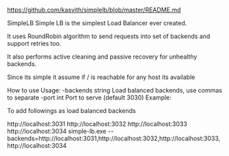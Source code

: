 https://github.com/kasvith/simplelb/blob/master/README.md

SimpleLB
Simple LB is the simplest Load Balancer ever created.

It uses RoundRobin algorithm to send requests into set of backends and support retries too.

It also performs active cleaning and passive recovery for unhealthy backends.

Since its simple it assume if / is reachable for any host its available

How to use
Usage:
  -backends string
        Load balanced backends, use commas to separate
  -port int
        Port to serve (default 3030)
Example:

To add followings as load balanced backends

http://localhost:3031
http://localhost:3032
http://localhost:3033
http://localhost:3034
simple-lb.exe --backends=http://localhost:3031,http://localhost:3032,http://localhost:3033,http://localhost:3034